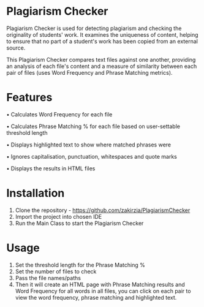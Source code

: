 # Plagiarism Checker
Plagiarism Checker is used for detecting plagiarism and checking the originality of students' work.
It examines the uniqueness of content, helping to ensure that no part of a student's work has been copied from an external source.

This Plagiarism Checker compares text files against one another, 
providing an analysis of each file's content and a measure of similarity between each pair of files (uses Word Frequency and Phrase Matching metrics).
# Features
• Calculates Word Frequency for each file

• Calculates Phrase Matching % for each file based on user-settable threshold length

• Displays highlighted text to show where matched phrases were

• Ignores capitalisation, punctuation, whitespaces and quote marks

• Displays the results in HTML files

# Installation
1. Clone the repository - https://github.com/zakirzia/PlagiarismChecker
2. Import the project into chosen IDE
3. Run the Main Class to start the Plagiarism Checker

# Usage
1. Set the threshold length for the Phrase Matching %
2. Set the number of files to check
3. Pass the file names/paths 
4. Then it will create an HTML page with Phrase Matching results and Word Frequency for all words in all files, 
you can click on each pair to view the word frequency, phrase matching and highlighted text.
